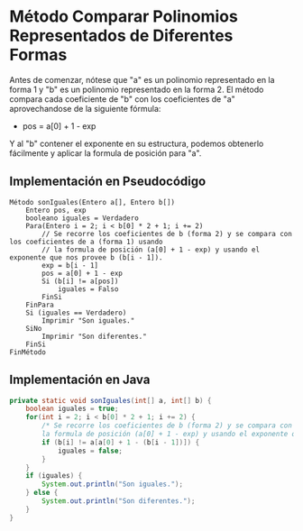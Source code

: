 # Método Comparar Polinomios Representados de Diferentes Formas

Antes de comenzar, nótese que "a" es un polinomio representado en la forma 1 y "b" es un polinomio representado en la forma 2.
El método compara cada coeficiente de "b" con los coeficientes de "a" aprovechandose de la siguiente fórmula:

- pos = a[0] + 1 - exp

Y al "b" contener el exponente en su estructura, podemos obtenerlo fácilmente y aplicar la formula de posición para "a".

## Implementación en Pseudocódigo

```
Método sonIguales(Entero a[], Entero b[]) 
    Entero pos, exp
    booleano iguales = Verdadero
    Para(Entero i = 2; i < b[0] * 2 + 1; i += 2)
        // Se recorre los coeficientes de b (forma 2) y se compara con los coeficientes de a (forma 1) usando
        // la formula de posición (a[0] + 1 - exp) y usando el exponente que nos provee b (b[i - 1]).
        exp = b[i - 1]
        pos = a[0] + 1 - exp
        Si (b[i] != a[pos])
            iguales = Falso
        FinSi
    FinPara
    Si (iguales == Verdadero)
        Imprimir "Son iguales."
    SiNo
        Imprimir "Son diferentes."
    FinSi
FinMétodo
```

## Implementación en Java

```java
private static void sonIguales(int[] a, int[] b) {
    boolean iguales = true;
    for(int i = 2; i < b[0] * 2 + 1; i += 2) {
        /* Se recorre los coeficientes de b (forma 2) y se compara con los coeficientes de a (forma 1) usando
        la formula de posición (a[0] + 1 - exp) y usando el exponente que nos provee b (b[i - 1]). */
        if (b[i] != a[a[0] + 1 - (b[i - 1])]) {
            iguales = false;
        }
    }
    if (iguales) {
        System.out.println("Son iguales.");
    } else {
        System.out.println("Son diferentes.");
    }
}
```
